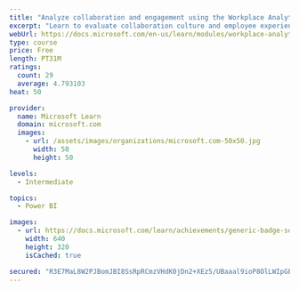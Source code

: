 ```yaml
---
title: "Analyze collaboration and engagement using the Workplace Analytics Ways of working assessment dashboard"
excerpt: "Learn to evaluate collaboration culture and employee experience with a Power BI template using Workplace Analytics data."
webUrl: https://docs.microsoft.com/en-us/learn/modules/workplace-analytics-ways-working/
type: course
price: Free
length: PT31M
ratings:
  count: 29
  average: 4.793103
heat: 50

provider:
  name: Microsoft Learn
  domain: microsoft.com
  images:
    - url: /assets/images/organizations/microsoft.com-50x50.jpg
      width: 50
      height: 50

levels:
  - Intermediate

topics:
  - Power BI

images:
  - url: https://docs.microsoft.com/learn/achievements/generic-badge-social.png
    width: 640
    height: 320
    isCached: true

secured: "R3E7MaL8W2PJBomJBI8SsRpRCmzVHdK0jDn2+XEz5/UBaaal9ioP8OlLWIpGEanm9mZc/hgPiBfYX0hrgoMVlY48grs/WzzudUzsNkE0ibimBi39+yu4/Rjetnvnwwz2Mn3wmTRcUNIqAIH4GTtjMixmuiIIu3YVNTrpVIw4zEWPi01jzxP+FYNezJxXFjCmc3/gip32Ok7HG2mrRio9k24M5thXj1Jq4SG+ngtV1RKvuTX/tPfHIwOL7TXDJ7F+jf3DwcWOfpFtQZ0kFXfaysRWlxf82sl+BoRZLQZfHgTkKKR06x79oY7v24o9vGU/Ec37Co0zEZij9CjwvIdLZ23LbKOiOQgeEqbM943HEA/8szmvwoRl5PPxi75uIxfQKNxDWV+4rq+FUTD2yeTg7VOIhm79Sw6bG+seka499Kc=;ff9a8AwBfXx87EzsBif5VQ=="
---
```



